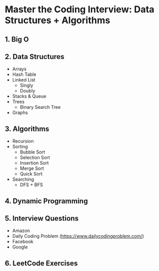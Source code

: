 # Master the Coding Interview: Data Structures + Algorithms
## 1. Big O
## 2. Data Structures
- Arrays
- Hash Table
- Linked List
    - Singly
    - Doubly
- Stacks & Queue
- Trees
    - Binary Search Tree
- Graphs
## 3. Algorithms
- Recursion
- Sorting
    - Bubble Sort
    - Selection Sort
    - Insertion Sort
    - Merge Sort
    - Quick Sort
- Searching
    - DFS + BFS
## 4. Dynamic Programming
## 5. Interview Questions
- Amazon
- Daily Coding Problem (https://www.dailycodingproblem.com/)
- Facebook
- Google
## 6. LeetCode Exercises